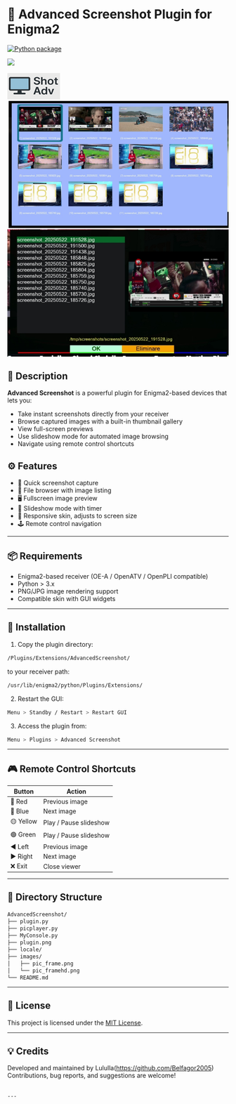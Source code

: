 # 📸 Advanced Screenshot Plugin for Enigma2

[![Python package](https://github.com/Belfagor2005/AdvancedScreenshot/actions/workflows/pylint.yml/badge.svg)](https://github.com/Belfagor2005/AdvancedScreenshot/actions/workflows/pylint.yml)

![](https://komarev.com/ghpvc/?username=Belfagor2005)

<img src="https://github.com/Belfagor2005/AdvancedScreenshot/blob/main/usr/lib/enigma2/python/Plugins/Extensions/AdvancedScreenshot/plugin.png?raw=true">

<img src="https://github.com/Belfagor2005/AdvancedScreenshot/blob/main/screen/galery.png?raw=true">

<img src="https://github.com/Belfagor2005/AdvancedScreenshot/blob/main/screen/list.png?raw=true">


## 🧩 Description

**Advanced Screenshot** is a powerful plugin for Enigma2-based devices that lets you:

- Take instant screenshots directly from your receiver
- Browse captured images with a built-in thumbnail gallery
- View full-screen previews
- Use slideshow mode for automated image browsing
- Navigate using remote control shortcuts

## ⚙️ Features

- 📸 Quick screenshot capture
- 📁 File browser with image listing
- 🖥️ Fullscreen image preview
- 🔁 Slideshow mode with timer
- 🎨 Responsive skin, adjusts to screen size
- 🕹️ Remote control navigation

---

## 📦 Requirements

- Enigma2-based receiver (OE-A / OpenATV / OpenPLI compatible)
- Python > 3.x
- PNG/JPG image rendering support
- Compatible skin with GUI widgets

---

## 🚀 Installation

1. Copy the plugin directory:

```bash
/Plugins/Extensions/AdvancedScreenshot/
````

to your receiver path:

```bash
/usr/lib/enigma2/python/Plugins/Extensions/
```

2. Restart the GUI:

```bash
Menu > Standby / Restart > Restart GUI
```

3. Access the plugin from:

```bash
Menu > Plugins > Advanced Screenshot
```

---

## 🎮 Remote Control Shortcuts

| Button    | Action                 |
| --------- | ---------------------- |
| 🔴 Red    | Previous image         |
| 🔵 Blue   | Next image             |
| 🟡 Yellow | Play / Pause slideshow |
| 🟢 Green  | Play / Pause slideshow |
| ◀️ Left   | Previous image         |
| ▶️ Right  | Next image             |
| ❌ Exit    | Close viewer           |

---

## 📁 Directory Structure

```
AdvancedScreenshot/
├── plugin.py
├── picplayer.py
├── MyConsole.py
├── plugin.png
├── locale/
├── images/
│   ├── pic_frame.png
│   └── pic_framehd.png
└── README.md
```

---

## 📜 License

This project is licensed under the [MIT License](LICENSE).

---

## 💡 Credits

Developed and maintained by Lululla(https://github.com/Belfagor2005)
Contributions, bug reports, and suggestions are welcome!

```

---

```
